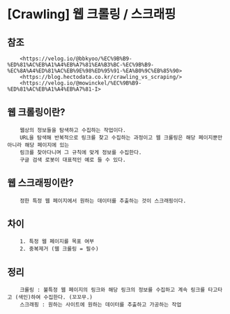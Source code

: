 # [Crawling] 웹 크롤링 / 스크래핑

## 참조
```
    <https://velog.io/@bbkyoo/%EC%9B%B9-%ED%81%AC%EB%A1%A4%EB%A7%81%EA%B3%BC-%EC%9B%B9-%EC%8A%A4%ED%81%AC%EB%9E%98%ED%95%91-%EA%B0%9C%EB%85%90>
    <https://blog.hectodata.co.kr/crawling_vs_scraping/>
    <https://velog.io/@mowinckel/%EC%9B%B9-%ED%81%AC%EB%A1%A4%EB%A7%81-I>
```

## 웹 크롤링이란?
```
    웹상의 정보들을 탐색하고 수집하는 작업이다.
    URL을 탐색해 반복적으로 링크를 찾고 수집하는 과정이고 웹 크롤링은 해당 페이지뿐만 아니라 해당 페이지에 있는
    링크를 찾아다니며 그 규칙에 맞게 정보를 수집한다.
    구글 검색 로봇이 대표적인 예로 들 수 있다.
```

## 웹 스크래핑이란?
```
    정한 특정 웹 페이지에서 원하는 데이터를 추출하는 것이 스크래핑이다.
```

## 차이
```
    1. 특정 웹 페이지를 목표 여부
    2. 중복제거 (웹 크롤링 = 필수)
```

## 정리
```
    크롤링 : 불특정 웹 페이지의 링크와 해당 링크의 정보를 수집하고 계속 링크를 타고타고 (색인)하여 수집한다. (꼬꼬무.)
    스크래핑 : 원하는 사이트에 원하는 데이터를 추출하고 가공하는 작업
```